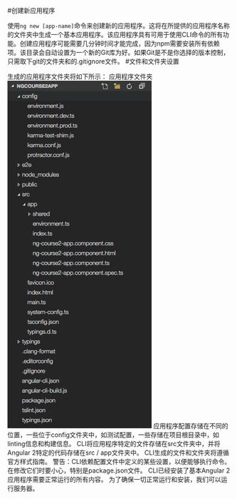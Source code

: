 #创建新应用程序
 
 使用`ng new [app-name]`命令来创建新的应用程序。这将在所提供的应用程序名称的文件夹中生成一个基本应用程序。该应用程序具有可用于使用CLI命令的所有功能。创建应用程序可能需要几分钟时间才能完成，因为npm需要安装所有依赖项。该目录会自动设置为一个新的Git库为好。如果Git是不是你选择的版本控制，只需取下git的文件夹和的.gitignore文件。
#文件和文件夹设置
 
 生成的应用程序文件夹将如下所示：
 应用程序文件夹
 ![应用程序文件夹](/assets/cli-folder-setup.png)
 应用程序配置存储在不同的位置，一些位于config文件夹中，如测试配置，一些存储在项目根目录中，如linting信息和构建信息。 CLI将应用程序特定的文件存储在src文件夹中，并将Angular 2特定的代码存储在src / app文件夹中。 CLI生成的文件和文件夹将遵循官方样式指南。
 警告：CLI依赖配置文件中定义的某些设置，以便能够执行命令。 在修改它们时要小心，特别是package.json文件。
 CLI已经安装了基本Angular 2应用程序需要正常运行的所有内容。 为了确保一切正常运行和安装，我们可以运行服务器。
